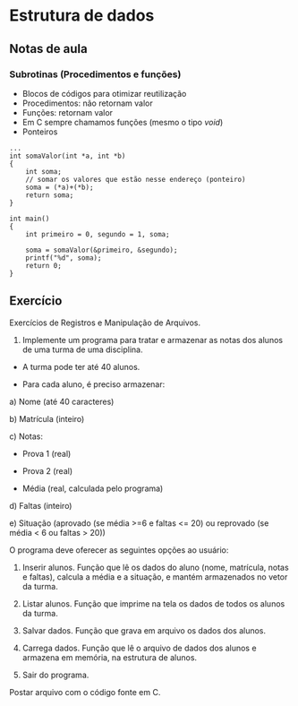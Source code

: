 # Estrutura de dados
## Notas de aula
### Subrotinas (Procedimentos e funções)

- Blocos de códigos para otimizar reutilização
- Procedimentos: não retornam valor
- Funções: retornam valor
- Em C sempre chamamos funções (mesmo o tipo *void*)
- Ponteiros

```
...
int somaValor(int *a, int *b)
{
    int soma;
    // somar os valores que estão nesse endereço (ponteiro)
    soma = (*a)+(*b);
    return soma;
}

int main()
{
    int primeiro = 0, segundo = 1, soma;

    soma = somaValor(&primeiro, &segundo);
    printf("%d", soma);
    return 0;
}
```

## Exercício

Exercícios de Registros e Manipulação de Arquivos.


1. Implemente um programa para tratar e armazenar as notas dos alunos de uma turma de uma disciplina.

- A turma pode ter até 40 alunos.

- Para cada aluno, é preciso armazenar:

a) Nome (até 40 caracteres)

b) Matrícula (inteiro)

c) Notas:

- Prova 1 (real)

- Prova 2 (real)

- Média (real, calculada pelo programa)

d) Faltas (inteiro)

e) Situação (aprovado (se média >=6 e faltas <= 20) ou reprovado (se média < 6 ou faltas > 20))


O programa deve oferecer as seguintes opções ao usuário:

1. Inserir alunos. Função que lê os dados do aluno (nome, matrícula, notas e faltas), calcula a média e a situação, e mantém armazenados no vetor da turma.

2. Listar alunos. Função que imprime na tela os dados de todos os alunos da turma.

3. Salvar dados. Função que grava em arquivo os dados dos alunos.

4. Carrega dados. Função que lê o arquivo de dados dos alunos e armazena em memória, na estrutura de alunos.

5. Sair do programa.


Postar arquivo com o código fonte em C.